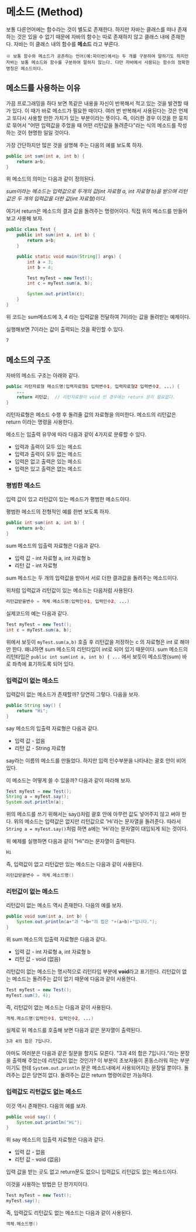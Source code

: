# 메소드 (Method)

보통 다른언어에는 함수라는 것이 별도로 존재한다. 하지만 자바는 클래스를 떠나 존재하는 것은 있을 수 없기 때문에 자바의 함수는 따로 존재하지 않고 클래스 내에 존재한다. 자바는 이 클래스 내의 함수를 **메소드** 라고 부른다.

```box
※ 보통 함수와 메소드가 공존하는 언어(예:파이썬)에서는 두 개를 구분하여 말하기도 하지만 자바는 보통 메소드와 함수를 구분하여 말하지 않는다. 다만 자바에서 사용되는 함수의 정확한 명칭은 메소드이다.
```

## 메소드를 사용하는 이유

가끔 프로그래밍을 하다 보면 똑같은 내용을 자신이 반복해서 적고 있는 것을 발견할 때가 있다. 이 때가 바로 메소드가 필요한 때이다. 여러 번 반복해서 사용된다는 것은 언제고 또다시 사용할 만한 가치가 있는 부분이라는 뜻이다. 즉, 이러한 경우 이것을 한 뭉치로 묶어서 "어떤 입력값을 주었을 때 어떤 리턴값을 돌려준다"라는 식의 메소드를 작성하는 것이 현명한 일일 것이다.

가장 간단하지만 많은 것을 설명해 주는 다음의 예를 보도록 하자.

```java
public int sum(int a, int b) {
    return a+b;
}
```

위 메소드의 의미는 다음과 같이 정의된다.

*sum이라는 메소드는 입력값으로 두개의 값(int 자료형 a, int 자료형 b)을 받으며 리턴값은 두 개의 입력값을 더한 값(int 자료형)이다.*

여기서 return은 메소드의 결과 값을 돌려주는 명령어이다. 직접 위의 메소드를 만들어 보고 사용해 보자.

```java
public class Test {
    public int sum(int a, int b) {
        return a+b;
    }

    public static void main(String[] args) {
        int a = 3;
        int b = 4;

        Test myTest = new Test();
        int c = myTest.sum(a, b);

        System.out.println(c);
    }
}
```

위 코드는 sum메소드에 3, 4 라는 입력값을 전달하여 7이라는 값을 돌려받는 예제이다.

실행해보면 7이라는 값이 출력되는 것을 확인할 수 있다.

```bash
7
```

## 메소드의 구조

자바의 메소드 구조는 아래와 같다.

```java
public 리턴자료형 메소드명(입력자료형1 입력변수1, 입력자료형2 입력변수2, ...) {
    ...
    return 리턴값;  // 리턴자료형이 void 인 경우에는 return 문이 필요없다.
}
```

리턴자료형은 메소드 수행 후 돌려줄 값의 자료형을 의미한다. 메소드의 리턴값은 return 이라는 명령을 사용한다.

메소드는 입출력 유무에 따라 다음과 같이 4가지로 분류할 수 있다.

* 입력과 출력이 모두 있는 메소드
* 입력과 출력이 모두 없는 메소드
* 입력은 없고 출력은 있는 메소드
* 입력은 있고 출력은 없는 메소드

### 평범한 메소드

입력 값이 있고 리턴값이 있는 메소드가 평범한 메소드이다.

평범한 메소드의 전형적인 예를 한번 보도록 하자.

```java
public int sum(int a, int b) {
    return a+b;
}
```

sum 메소드의 입출력 자료형은 다음과 같다.

* 입력 값 - int 자료형 a, int 자료형 b
* 리턴 값 - int 자료형

sum 메소드는 두 개의 입력값을 받아서 서로 더한 결과값을 돌려주는 메소드이다.

위처럼 입력값과 리턴값이 있는 메소드는 다음처럼 사용된다.

```java
리턴값받을변수 = 객체.메소드명(입력인수1, 입력인수2, ...)
```

실제코드의 예는 다음과 같다.

```java
Test myTest = new Test();
int c = myTest.sum(a, b);
```

위에서 보듯이 `myTest.sum(a,b)` 호출 후 리턴값을 저장하는 c 의 자료형은 int 로 해야만 한다. 왜냐하면 sum 메소드의 리턴타입이 int로 되어 있기 때문이다. sum 메소드의 리턴타입은 `public int sum(int a, int b) { ...` 에서 보듯이 메소드명(sum) 바로 좌측에 표기하도록 되어 있다.

### 입력값이 없는 메소드

입력값이 없는 메소드가 존재할까? 당연히 그렇다. 다음을 보자.

```java
public String say() {
    return "Hi";
}
```

say 메소드의 입출력 자료형은 다음과 같다.

* 입력 값 - 없음
* 리턴 값 - String 자료형

say라는 이름의 메소드를 만들었다. 하지만 입력 인수부분을 나타내는 괄호 안이 비어있다.

이 메소드는 어떻게 쓸 수 있을까? 다음과 같이 따라해 보자.

```java
Test myTest = new Test();
String a = myTest.say();
System.out.println(a);
```

위의 메소드를 쓰기 위해서는 say()처럼 괄호 안에 아무런 값도 넣어주지 않고 써야 한다. 위의 메소드는 입력값은 없지만 리턴값으로 'Hi'라는 문자열을 돌려준다. 따라서 `String a = myTest.say()`처럼 하면 a에는 'Hi'라는 문자열이 대입되게 되는 것이다.

위 예제를 실행하면 다음과 같이 "Hi"라는 문자열이 출력된다.

```bash
Hi
```

즉, 입력값이 없고 리턴값만 있는 메소드는 다음과 같이 사용된다.

```java
리턴값받을변수 = 객체.메소드명()
```

### 리턴값이 없는 메소드

리턴값이 없는 메소드 역시 존재한다. 다음의 예를 보자.

```java
public void sum(int a, int b) {
    System.out.println(a+"과 "+b+"의 합은 "+(a+b)+"입니다.");
}
```

위 sum 메소드의 입출력 자료형은 다음과 같다.

* 입력 값 - int 자료형 a, int 자료형 b
* 리턴 값 - void (없음)

리턴값이 없는 메소드는 명시적으로 리턴타입 부분에 **void**라고 표기한다. 리턴값이 없는 메소드는 돌려주는 값이 없기 때문에 다음과 같이 사용한다.

```java
Test myTest = new Test();
myTest.sum(3, 4);
```

즉, 리턴값이 없는 메소드는 다음과 같이 사용된다.

```java
객체.메소드명(입력인수1, 입력인수2, ...)
```

실제로 위 메소드를 호출해 보면 다음과 같은 문자열이 출력된다.

```bash
3과 4의 합은 7입니다.
```

아마도 여러분은 다음과 같은 질문을 할지도 모른다. "3과 4의 합은 7입니다.“라는 문장을 출력해 주었는데 리턴값이 없는 것인가? 이 부분이 초보자들이 혼동스러워 하는 부분이기도 한데 `System.out.println` 문은 메소드내에서 사용되어지는 문장일 뿐이다. 돌려주는 값은 당연히 없다. 돌려주는 값은 return 명령어로만 가능하다.

### 입력값도 리턴값도 없는 메소드

이것 역시 존재한다. 다음의 예를 보자.

```java
public void say() {
    System.out.println("Hi");
}
```

위 say 메소드의 입출력 자료형은 다음과 같다.

* 입력 값 - 없음
* 리턴 값 - void (없음)

입력 값을 받는 곳도 없고 return문도 없으니 입력값도 리턴값도 없는 메소드이다.

이것을 사용하는 방법은 단 한가지이다.

```java
Test myTest = new Test();
myTest.say();
```

즉, 입력값도 리턴값도 없는 메소드는 다음과 같이 사용된다.

```java
객체.메소드명()
```
